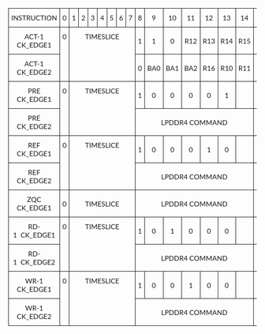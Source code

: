 <style type="text/css">
.tg  {border-collapse:collapse;border-spacing:0;width:100%;}
.tg td{border:.05rem solid var(--md-typeset-table-color);border-style:solid;border-width:1px;font-family:Lato;font-size:14px;
  overflow:hidden;padding:10px 5px;word-break:normal;}
.tg th{border:.05rem solid var(--md-typeset-table-color);border-style:solid;border-width:1px;font-family:Lato;font-size:14px;
  font-weight:normal;overflow:hidden;padding:10px 5px;word-break:normal;}
.tg .tg-cly1{text-align:left;vertical-align:middle}
.tg .tg-baqh{text-align:center;vertical-align:top}
.tg .tg-nrix{text-align:center;vertical-align:middle}
</style>
<table class="tg"><thead>
  <tr>
    <th class="tg-nrix"><span style="font-weight:normal">INSTRUCTION</span></th>
    <th class="tg-nrix"><span style="font-weight:normal">0</span></th>
    <th class="tg-nrix"><span style="font-weight:normal">1</span></th>
    <th class="tg-nrix"><span style="font-weight:normal">2</span></th>
    <th class="tg-nrix"><span style="font-weight:normal">3</span></th>
    <th class="tg-nrix"><span style="font-weight:normal">4</span></th>
    <th class="tg-nrix"><span style="font-weight:normal">5</span></th>
    <th class="tg-nrix"><span style="font-weight:normal">6</span></th>
    <th class="tg-nrix"><span style="font-weight:normal">7</span></th>
    <th class="tg-nrix"><span style="font-weight:normal">8</span></th>
    <th class="tg-nrix"><span style="font-weight:normal">9</span></th>
    <th class="tg-nrix"><span style="font-weight:normal">10</span></th>
    <th class="tg-nrix"><span style="font-weight:normal">11</span></th>
    <th class="tg-nrix"><span style="font-weight:normal">12</span></th>
    <th class="tg-nrix"><span style="font-weight:normal">13</span></th>
    <th class="tg-nrix"><span style="font-weight:normal">14</span></th>
    <th class="tg-nrix"><span style="font-weight:normal">15</span></th>
    <th class="tg-nrix"><span style="font-weight:normal">16</span></th>
    <th class="tg-nrix"><span style="font-weight:normal">17</span></th>
    <th class="tg-nrix"><span style="font-weight:normal">18</span></th>
    <th class="tg-nrix"><span style="font-weight:normal">19</span></th>
    <th class="tg-nrix"><span style="font-weight:normal">20</span></th>
    <th class="tg-nrix"><span style="font-weight:normal">21</span></th>
    <th class="tg-nrix"><span style="font-weight:normal">22</span></th>
    <th class="tg-nrix"><span style="font-weight:normal">23</span></th>
    <th class="tg-nrix"><span style="font-weight:normal">24</span></th>
    <th class="tg-nrix"><span style="font-weight:normal">25</span></th>
    <th class="tg-nrix"><span style="font-weight:normal">26</span></th>
    <th class="tg-nrix"><span style="font-weight:normal">27</span></th>
    <th class="tg-nrix"><span style="font-weight:normal">28</span></th>
    <th class="tg-nrix"><span style="font-weight:normal">29</span></th>
    <th class="tg-nrix"><span style="font-weight:normal">30</span></th>
    <th class="tg-nrix"><span style="font-weight:normal">31</span></th>
  </tr>
</thead>
<tbody>
  <tr>
    <td class="tg-nrix"><span style="font-weight:normal">ACT-1 CK_EDGE1</span></td>
    <td class="tg-baqh" rowspan="2">0</td>
    <td class="tg-baqh" colspan="7" rowspan="2">TIMESLICE</td>
    <td class="tg-nrix"><span style="font-weight:normal">1</span></td>
    <td class="tg-nrix"><span style="font-weight:normal">1</span></td>
    <td class="tg-nrix"><span style="font-weight:normal">0</span></td>
    <td class="tg-nrix"><span style="font-weight:normal">R12</span></td>
    <td class="tg-nrix"><span style="font-weight:normal">R13</span></td>
    <td class="tg-nrix"><span style="font-weight:normal">R14</span></td>
    <td class="tg-nrix"><span style="font-weight:normal">R15</span></td>
    <td class="tg-nrix"><span style="font-weight:normal">X</span></td>
    <td class="tg-nrix"><span style="font-weight:normal">X</span></td>
    <td class="tg-nrix"><span style="font-weight:normal">X</span></td>
    <td class="tg-nrix"><span style="font-weight:normal">X</span></td>
    <td class="tg-nrix"><span style="font-weight:normal">X</span></td>
    <td class="tg-nrix"><span style="font-weight:normal">X</span></td>
    <td class="tg-nrix"><span style="font-weight:normal">X</span></td>
    <td class="tg-nrix"><span style="font-weight:normal">X</span></td>
    <td class="tg-nrix"><span style="font-weight:normal">X</span></td>
    <td class="tg-nrix"><span style="font-weight:normal">X</span></td>
    <td class="tg-nrix"><span style="font-weight:normal">X</span></td>
    <td class="tg-nrix"><span style="font-weight:normal">X</span></td>
    <td class="tg-nrix"><span style="font-weight:normal">X</span></td>
    <td class="tg-nrix"><span style="font-weight:normal">X</span></td>
    <td class="tg-nrix"><span style="font-weight:normal">X</span></td>
    <td class="tg-nrix"><span style="font-weight:normal">X</span></td>
    <td class="tg-nrix"><span style="font-weight:normal">X</span></td>
  </tr>
  <tr>
    <td class="tg-nrix"><span style="font-weight:normal">ACT-1 CK_EDGE2</span></td>
    <td class="tg-nrix"><span style="font-weight:normal">0</span></td>
    <td class="tg-nrix"><span style="font-weight:normal">BA0</span></td>
    <td class="tg-nrix"><span style="font-weight:normal">BA1</span></td>
    <td class="tg-nrix"><span style="font-weight:normal">BA2</span></td>
    <td class="tg-nrix"><span style="font-weight:normal">R16</span></td>
    <td class="tg-nrix"><span style="font-weight:normal">R10</span></td>
    <td class="tg-nrix"><span style="font-weight:normal">R11</span></td>
    <td class="tg-nrix"><span style="font-weight:normal">X</span></td>
    <td class="tg-nrix"><span style="font-weight:normal">X</span></td>
    <td class="tg-nrix"><span style="font-weight:normal">X</span></td>
    <td class="tg-nrix"><span style="font-weight:normal">X</span></td>
    <td class="tg-nrix"><span style="font-weight:normal">X</span></td>
    <td class="tg-nrix"><span style="font-weight:normal">X</span></td>
    <td class="tg-nrix"><span style="font-weight:normal">X</span></td>
    <td class="tg-nrix"><span style="font-weight:normal">X</span></td>
    <td class="tg-nrix"><span style="font-weight:normal">X</span></td>
    <td class="tg-nrix"><span style="font-weight:normal">X</span></td>
    <td class="tg-nrix"><span style="font-weight:normal">X</span></td>
    <td class="tg-nrix"><span style="font-weight:normal">X</span></td>
    <td class="tg-nrix"><span style="font-weight:normal">X</span></td>
    <td class="tg-nrix"><span style="font-weight:normal">X</span></td>
    <td class="tg-nrix"><span style="font-weight:normal">X</span></td>
    <td class="tg-nrix"><span style="font-weight:normal">X</span></td>
    <td class="tg-nrix"><span style="font-weight:normal">X</span></td>
  </tr>
  <tr>
    <td class="tg-nrix"><span style="font-weight:normal">PRE CK_EDGE1</span></td>
    <td class="tg-baqh" rowspan="2">0</td>
    <td class="tg-baqh" colspan="7" rowspan="2">TIMESLICE</td>
    <td class="tg-nrix"><span style="font-weight:normal">1</span></td>
    <td class="tg-nrix"><span style="font-weight:normal">0</span></td>
    <td class="tg-nrix"><span style="font-weight:normal">0</span></td>
    <td class="tg-nrix"><span style="font-weight:normal">0</span></td>
    <td class="tg-nrix"><span style="font-weight:normal">0</span></td>
    <td class="tg-nrix"><span style="font-weight:normal">1</span></td>
    <td class="tg-cly1"></td>
    <td class="tg-nrix"><span style="font-weight:normal">X</span></td>
    <td class="tg-nrix"><span style="font-weight:normal">X</span></td>
    <td class="tg-nrix"><span style="font-weight:normal">X</span></td>
    <td class="tg-nrix"><span style="font-weight:normal">X</span></td>
    <td class="tg-nrix"><span style="font-weight:normal">X</span></td>
    <td class="tg-nrix"><span style="font-weight:normal">X</span></td>
    <td class="tg-nrix"><span style="font-weight:normal">X</span></td>
    <td class="tg-nrix"><span style="font-weight:normal">X</span></td>
    <td class="tg-nrix"><span style="font-weight:normal">X</span></td>
    <td class="tg-nrix"><span style="font-weight:normal">X</span></td>
    <td class="tg-nrix"><span style="font-weight:normal">X</span></td>
    <td class="tg-nrix"><span style="font-weight:normal">X</span></td>
    <td class="tg-nrix"><span style="font-weight:normal">X</span></td>
    <td class="tg-nrix"><span style="font-weight:normal">X</span></td>
    <td class="tg-nrix"><span style="font-weight:normal">X</span></td>
    <td class="tg-nrix"><span style="font-weight:normal">X</span></td>
    <td class="tg-nrix"><span style="font-weight:normal">X</span></td>
  </tr>
  <tr>
    <td class="tg-nrix"><span style="font-weight:normal">PRE CK_EDGE2</span></td>
    <td class="tg-nrix" colspan="7"><span style="font-weight:normal">LPDDR4 COMMAND</span></td>
    <td class="tg-nrix"><span style="font-weight:normal">X</span></td>
    <td class="tg-nrix"><span style="font-weight:normal">X</span></td>
    <td class="tg-nrix"><span style="font-weight:normal">X</span></td>
    <td class="tg-nrix"><span style="font-weight:normal">X</span></td>
    <td class="tg-nrix"><span style="font-weight:normal">X</span></td>
    <td class="tg-nrix"><span style="font-weight:normal">X</span></td>
    <td class="tg-nrix"><span style="font-weight:normal">X</span></td>
    <td class="tg-nrix"><span style="font-weight:normal">X</span></td>
    <td class="tg-nrix"><span style="font-weight:normal">X</span></td>
    <td class="tg-nrix"><span style="font-weight:normal">X</span></td>
    <td class="tg-nrix"><span style="font-weight:normal">X</span></td>
    <td class="tg-nrix"><span style="font-weight:normal">X</span></td>
    <td class="tg-nrix"><span style="font-weight:normal">X</span></td>
    <td class="tg-nrix"><span style="font-weight:normal">X</span></td>
    <td class="tg-nrix"><span style="font-weight:normal">X</span></td>
    <td class="tg-nrix"><span style="font-weight:normal">X</span></td>
    <td class="tg-nrix"><span style="font-weight:normal">X</span></td>
  </tr>
  <tr>
    <td class="tg-nrix"><span style="font-weight:normal">REF CK_EDGE1</span></td>
    <td class="tg-baqh" rowspan="2">0</td>
    <td class="tg-baqh" colspan="7" rowspan="2">TIMESLICE</td>
    <td class="tg-nrix"><span style="font-weight:normal">1</span></td>
    <td class="tg-nrix"><span style="font-weight:normal">0</span></td>
    <td class="tg-nrix"><span style="font-weight:normal">0</span></td>
    <td class="tg-nrix"><span style="font-weight:normal">0</span></td>
    <td class="tg-nrix"><span style="font-weight:normal">1</span></td>
    <td class="tg-nrix"><span style="font-weight:normal">0</span></td>
    <td class="tg-cly1"></td>
    <td class="tg-nrix"><span style="font-weight:normal">X</span></td>
    <td class="tg-nrix"><span style="font-weight:normal">X</span></td>
    <td class="tg-nrix"><span style="font-weight:normal">X</span></td>
    <td class="tg-nrix"><span style="font-weight:normal">X</span></td>
    <td class="tg-nrix"><span style="font-weight:normal">X</span></td>
    <td class="tg-nrix"><span style="font-weight:normal">X</span></td>
    <td class="tg-nrix"><span style="font-weight:normal">X</span></td>
    <td class="tg-nrix"><span style="font-weight:normal">X</span></td>
    <td class="tg-nrix"><span style="font-weight:normal">X</span></td>
    <td class="tg-nrix"><span style="font-weight:normal">X</span></td>
    <td class="tg-nrix"><span style="font-weight:normal">X</span></td>
    <td class="tg-nrix"><span style="font-weight:normal">X</span></td>
    <td class="tg-nrix"><span style="font-weight:normal">X</span></td>
    <td class="tg-nrix"><span style="font-weight:normal">X</span></td>
    <td class="tg-nrix"><span style="font-weight:normal">X</span></td>
    <td class="tg-nrix"><span style="font-weight:normal">X</span></td>
    <td class="tg-nrix"><span style="font-weight:normal">X</span></td>
  </tr>
  <tr>
    <td class="tg-nrix"><span style="font-weight:normal">REF CK_EDGE2</span></td>
    <td class="tg-nrix" colspan="7"><span style="font-weight:normal">LPDDR4 COMMAND</span></td>
    <td class="tg-nrix"><span style="font-weight:normal">X</span></td>
    <td class="tg-nrix"><span style="font-weight:normal">X</span></td>
    <td class="tg-nrix"><span style="font-weight:normal">X</span></td>
    <td class="tg-nrix"><span style="font-weight:normal">X</span></td>
    <td class="tg-nrix"><span style="font-weight:normal">X</span></td>
    <td class="tg-nrix"><span style="font-weight:normal">X</span></td>
    <td class="tg-nrix"><span style="font-weight:normal">X</span></td>
    <td class="tg-nrix"><span style="font-weight:normal">X</span></td>
    <td class="tg-nrix"><span style="font-weight:normal">X</span></td>
    <td class="tg-nrix"><span style="font-weight:normal">X</span></td>
    <td class="tg-nrix"><span style="font-weight:normal">X</span></td>
    <td class="tg-nrix"><span style="font-weight:normal">X</span></td>
    <td class="tg-nrix"><span style="font-weight:normal">X</span></td>
    <td class="tg-nrix"><span style="font-weight:normal">X</span></td>
    <td class="tg-nrix"><span style="font-weight:normal">X</span></td>
    <td class="tg-nrix"><span style="font-weight:normal">X</span></td>
    <td class="tg-nrix"><span style="font-weight:normal">X</span></td>
  </tr>
  <tr>
    <td class="tg-nrix"><span style="font-weight:normal">ZQC CK_EDGE1</span></td>
    <td class="tg-nrix"><span style="font-weight:normal">0</span></td>
    <td class="tg-nrix" colspan="7"><span style="font-weight:normal">TIMESLICE</span></td>
    <td class="tg-nrix" colspan="7"><span style="font-weight:normal">LPDDR4 COMMAND</span></td>
    <td class="tg-nrix"><span style="font-weight:normal">X</span></td>
    <td class="tg-nrix"><span style="font-weight:normal">X</span></td>
    <td class="tg-nrix"><span style="font-weight:normal">X</span></td>
    <td class="tg-nrix"><span style="font-weight:normal">X</span></td>
    <td class="tg-nrix"><span style="font-weight:normal">X</span></td>
    <td class="tg-nrix"><span style="font-weight:normal">X</span></td>
    <td class="tg-nrix"><span style="font-weight:normal">X</span></td>
    <td class="tg-nrix"><span style="font-weight:normal">X</span></td>
    <td class="tg-nrix"><span style="font-weight:normal">X</span></td>
    <td class="tg-nrix"><span style="font-weight:normal">X</span></td>
    <td class="tg-nrix"><span style="font-weight:normal">X</span></td>
    <td class="tg-nrix"><span style="font-weight:normal">X</span></td>
    <td class="tg-nrix"><span style="font-weight:normal">X</span></td>
    <td class="tg-nrix"><span style="font-weight:normal">X</span></td>
    <td class="tg-nrix"><span style="font-weight:normal">X</span></td>
    <td class="tg-nrix"><span style="font-weight:normal">X</span></td>
    <td class="tg-nrix"><span style="font-weight:normal">X</span></td>
  </tr>
  <tr>
    <td class="tg-nrix"><span style="font-weight:normal">RD-1&nbsp;&nbsp;CK_EDGE1</span></td>
    <td class="tg-baqh" rowspan="2">0</td>
    <td class="tg-baqh" colspan="7" rowspan="2">TIMESLICE</td>
    <td class="tg-nrix"><span style="font-weight:normal">1</span></td>
    <td class="tg-nrix"><span style="font-weight:normal">0</span></td>
    <td class="tg-nrix"><span style="font-weight:normal">1</span></td>
    <td class="tg-nrix"><span style="font-weight:normal">0</span></td>
    <td class="tg-nrix"><span style="font-weight:normal">0</span></td>
    <td class="tg-nrix"><span style="font-weight:normal">0</span></td>
    <td class="tg-cly1"></td>
    <td class="tg-nrix"><span style="font-weight:normal">X</span></td>
    <td class="tg-nrix"><span style="font-weight:normal">X</span></td>
    <td class="tg-nrix"><span style="font-weight:normal">X</span></td>
    <td class="tg-nrix"><span style="font-weight:normal">X</span></td>
    <td class="tg-nrix"><span style="font-weight:normal">X</span></td>
    <td class="tg-nrix"><span style="font-weight:normal">X</span></td>
    <td class="tg-nrix"><span style="font-weight:normal">X</span></td>
    <td class="tg-nrix"><span style="font-weight:normal">X</span></td>
    <td class="tg-nrix"><span style="font-weight:normal">X</span></td>
    <td class="tg-nrix"><span style="font-weight:normal">X</span></td>
    <td class="tg-nrix"><span style="font-weight:normal">X</span></td>
    <td class="tg-nrix"><span style="font-weight:normal">X</span></td>
    <td class="tg-nrix"><span style="font-weight:normal">X</span></td>
    <td class="tg-nrix"><span style="font-weight:normal">X</span></td>
    <td class="tg-nrix"><span style="font-weight:normal">X</span></td>
    <td class="tg-nrix"><span style="font-weight:normal">X</span></td>
    <td class="tg-nrix"><span style="font-weight:normal">X</span></td>
  </tr>
  <tr>
    <td class="tg-nrix"><span style="font-weight:normal">RD-1&nbsp;&nbsp;CK_EDGE2</span></td>
    <td class="tg-nrix" colspan="7"><span style="font-weight:normal">LPDDR4 COMMAND</span></td>
    <td class="tg-nrix"><span style="font-weight:normal">X</span></td>
    <td class="tg-nrix"><span style="font-weight:normal">X</span></td>
    <td class="tg-nrix"><span style="font-weight:normal">X</span></td>
    <td class="tg-nrix"><span style="font-weight:normal">X</span></td>
    <td class="tg-nrix"><span style="font-weight:normal">X</span></td>
    <td class="tg-nrix"><span style="font-weight:normal">X</span></td>
    <td class="tg-nrix"><span style="font-weight:normal">X</span></td>
    <td class="tg-nrix"><span style="font-weight:normal">X</span></td>
    <td class="tg-nrix"><span style="font-weight:normal">X</span></td>
    <td class="tg-nrix"><span style="font-weight:normal">X</span></td>
    <td class="tg-nrix"><span style="font-weight:normal">X</span></td>
    <td class="tg-nrix"><span style="font-weight:normal">X</span></td>
    <td class="tg-nrix"><span style="font-weight:normal">X</span></td>
    <td class="tg-nrix"><span style="font-weight:normal">X</span></td>
    <td class="tg-nrix"><span style="font-weight:normal">X</span></td>
    <td class="tg-nrix"><span style="font-weight:normal">X</span></td>
    <td class="tg-nrix"><span style="font-weight:normal">X</span></td>
  </tr>
  <tr>
    <td class="tg-nrix"><span style="font-weight:normal">WR-1 CK_EDGE1</span></td>
    <td class="tg-baqh" rowspan="2">0</td>
    <td class="tg-baqh" colspan="7" rowspan="2">TIMESLICE</td>
    <td class="tg-nrix"><span style="font-weight:normal">1</span></td>
    <td class="tg-nrix"><span style="font-weight:normal">0</span></td>
    <td class="tg-nrix"><span style="font-weight:normal">0</span></td>
    <td class="tg-nrix"><span style="font-weight:normal">1</span></td>
    <td class="tg-nrix"><span style="font-weight:normal">0</span></td>
    <td class="tg-nrix"><span style="font-weight:normal">0</span></td>
    <td class="tg-cly1"></td>
    <td class="tg-nrix"><span style="font-weight:normal">X</span></td>
    <td class="tg-nrix"><span style="font-weight:normal">X</span></td>
    <td class="tg-nrix"><span style="font-weight:normal">X</span></td>
    <td class="tg-nrix"><span style="font-weight:normal">X</span></td>
    <td class="tg-nrix"><span style="font-weight:normal">X</span></td>
    <td class="tg-nrix"><span style="font-weight:normal">X</span></td>
    <td class="tg-nrix"><span style="font-weight:normal">X</span></td>
    <td class="tg-nrix"><span style="font-weight:normal">X</span></td>
    <td class="tg-nrix"><span style="font-weight:normal">X</span></td>
    <td class="tg-nrix"><span style="font-weight:normal">X</span></td>
    <td class="tg-nrix"><span style="font-weight:normal">X</span></td>
    <td class="tg-nrix"><span style="font-weight:normal">X</span></td>
    <td class="tg-nrix"><span style="font-weight:normal">X</span></td>
    <td class="tg-nrix"><span style="font-weight:normal">X</span></td>
    <td class="tg-nrix"><span style="font-weight:normal">X</span></td>
    <td class="tg-nrix"><span style="font-weight:normal">X</span></td>
    <td class="tg-nrix"><span style="font-weight:normal">X</span></td>
  </tr>
  <tr>
    <td class="tg-nrix"><span style="font-weight:normal">WR-1 CK_EDGE2</span></td>
    <td class="tg-nrix" colspan="7"><span style="font-weight:normal">LPDDR4 COMMAND</span></td>
    <td class="tg-nrix"><span style="font-weight:normal">X</span></td>
    <td class="tg-nrix"><span style="font-weight:normal">X</span></td>
    <td class="tg-nrix"><span style="font-weight:normal">X</span></td>
    <td class="tg-nrix"><span style="font-weight:normal">X</span></td>
    <td class="tg-nrix"><span style="font-weight:normal">X</span></td>
    <td class="tg-nrix"><span style="font-weight:normal">X</span></td>
    <td class="tg-nrix"><span style="font-weight:normal">X</span></td>
    <td class="tg-nrix"><span style="font-weight:normal">X</span></td>
    <td class="tg-nrix"><span style="font-weight:normal">X</span></td>
    <td class="tg-nrix"><span style="font-weight:normal">X</span></td>
    <td class="tg-nrix"><span style="font-weight:normal">X</span></td>
    <td class="tg-nrix"><span style="font-weight:normal">X</span></td>
    <td class="tg-nrix"><span style="font-weight:normal">X</span></td>
    <td class="tg-nrix"><span style="font-weight:normal">X</span></td>
    <td class="tg-nrix"><span style="font-weight:normal">X</span></td>
    <td class="tg-nrix"><span style="font-weight:normal">X</span></td>
    <td class="tg-nrix"><span style="font-weight:normal">X</span></td>
  </tr>
</tbody></table>